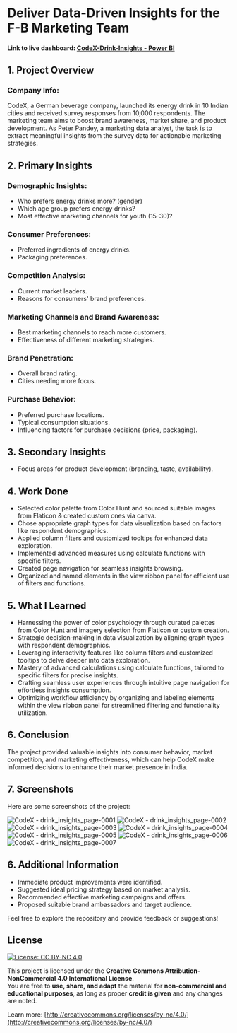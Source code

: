 # Deliver Data-Driven Insights for the F-B Marketing Team

#### Link to live dashboard: [CodeX-Drink-Insights - Power BI](https://app.powerbi.com/view?r=eyJrIjoiZjM1ZjUzOTktYjAwNS00NjUwLWEwNzUtN2JiODI5YWI2MWI2IiwidCI6IjIwOWFiZTg0LWQ3NjYtNGI0My1iN2E0LTU3NmMxZmUyODk5NyJ9)

## 1. Project Overview

### Company Info:
CodeX, a German beverage company, launched its energy drink in 10 Indian cities and received survey responses from 10,000 respondents. The marketing team aims to boost brand awareness, market share, and product development. As Peter Pandey, a marketing data analyst, the task is to extract meaningful insights from the survey data for actionable marketing strategies.

## 2. Primary Insights

### Demographic Insights:
- Who prefers energy drinks more? (gender)
- Which age group prefers energy drinks?
- Most effective marketing channels for youth (15-30)?

### Consumer Preferences:
- Preferred ingredients of energy drinks.
- Packaging preferences.

### Competition Analysis:
- Current market leaders.
- Reasons for consumers' brand preferences.

### Marketing Channels and Brand Awareness:
- Best marketing channels to reach more customers.
- Effectiveness of different marketing strategies.

### Brand Penetration:
- Overall brand rating.
- Cities needing more focus.

### Purchase Behavior:
- Preferred purchase locations.
- Typical consumption situations.
- Influencing factors for purchase decisions (price, packaging).

## 3. Secondary  Insights
- Focus areas for product development (branding, taste, availability).

## 4. Work Done
- Selected color palette from Color Hunt and sourced suitable images from Flaticon & created custom ones via canva.
- Chose appropriate graph types for data visualization based on factors like respondent demographics.
- Applied column filters and customized tooltips for enhanced data exploration.
- Implemented advanced measures using calculate functions with specific filters.
- Created page navigation for seamless insights browsing.
- Organized and named elements in the view ribbon panel for efficient use of filters and functions.

## 5. What I Learned
- Harnessing the power of color psychology through curated palettes from Color Hunt and imagery selection from Flaticon or custom creation.
- Strategic decision-making in data visualization by aligning graph types with respondent demographics.
- Leveraging interactivity features like column filters and customized tooltips to delve deeper into data exploration.
- Mastery of advanced calculations using calculate functions, tailored to specific filters for precise insights.
- Crafting seamless user experiences through intuitive page navigation for effortless insights consumption.
- Optimizing workflow efficiency by organizing and labeling elements within the view ribbon panel for streamlined filtering and functionality utilization.

## 6. Conclusion
The project provided valuable insights into consumer behavior, market competition, and marketing effectiveness, which can help CodeX make informed decisions to enhance their market presence in India.

## 7. Screenshots
Here are some screenshots of the project:

![CodeX - drink_insights_page-0001](https://github.com/Prathameshv07/Deliver_Data-Driven_Insights_for_the_F-B_Marketing_Team/assets/82259786/8d501b23-9fe5-4460-830b-ba7e511612b0)
![CodeX - drink_insights_page-0002](https://github.com/Prathameshv07/Deliver_Data-Driven_Insights_for_the_F-B_Marketing_Team/assets/82259786/5221bb6b-4246-42fa-ac0e-2ba07f9ad440)
![CodeX - drink_insights_page-0003](https://github.com/Prathameshv07/Deliver_Data-Driven_Insights_for_the_F-B_Marketing_Team/assets/82259786/d9552e6d-6bed-42c5-aa83-19f8a10efb46)
![CodeX - drink_insights_page-0004](https://github.com/Prathameshv07/Deliver_Data-Driven_Insights_for_the_F-B_Marketing_Team/assets/82259786/7e86a312-cd6a-4c88-9550-84bced0ea95f)
![CodeX - drink_insights_page-0005](https://github.com/Prathameshv07/Deliver_Data-Driven_Insights_for_the_F-B_Marketing_Team/assets/82259786/5d59d98b-a7ac-46d3-b4f3-ab069a926cb4)
![CodeX - drink_insights_page-0006](https://github.com/Prathameshv07/Deliver_Data-Driven_Insights_for_the_F-B_Marketing_Team/assets/82259786/ecd1c34f-c193-491e-a3ee-ddf4ce769cc7)
![CodeX - drink_insights_page-0007](https://github.com/Prathameshv07/Deliver_Data-Driven_Insights_for_the_F-B_Marketing_Team/assets/82259786/ecb4bc27-801a-4dac-b500-1d62f8cf0a54)


## 6. Additional Information
- Immediate product improvements were identified.
- Suggested ideal pricing strategy based on market analysis.
- Recommended effective marketing campaigns and offers.
- Proposed suitable brand ambassadors and target audience.

Feel free to explore the repository and provide feedback or suggestions!

## License

[![License: CC BY-NC 4.0](https://licensebuttons.net/l/by-nc/4.0/88x31.png)](http://creativecommons.org/licenses/by-nc/4.0/)

This project is licensed under the **Creative Commons Attribution-NonCommercial 4.0 International License**.  
You are free to **use, share, and adapt** the material for **non-commercial and educational purposes**, as long as proper **credit is given** and any changes are noted.

Learn more: [http://creativecommons.org/licenses/by-nc/4.0/](http://creativecommons.org/licenses/by-nc/4.0/)
